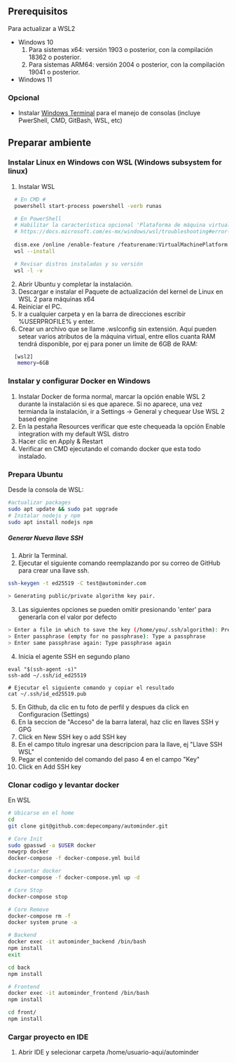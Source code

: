 ## Prerequisitos
Para actualizar a WSL2

- Windows 10
   1. Para sistemas x64: versión 1903 o posterior, con la compilación 18362 o posterior.
   2. Para sistemas ARM64: versión 2004 o posterior, con la compilación 19041 o posterior.
- Windows 11

### Opcional
- Instalar [Windows Terminal](https://learn.microsoft.com/en-us/windows/terminal/install) para el manejo de consolas (incluye PwerShell, CMD, GitBash, WSL, etc)

## Preparar ambiente
### Instalar Linux en Windows con WSL (Windows subsystem for linux)

1. Instalar WSL
``` bash
  # En CMD #
  powershell start-process powershell -verb runas

  # En PowerShell
  # Habilitar la característica opcional 'Plataforma de máquina virtual', en caso de error:
  # https://docs.microsoft.com/es-mx/windows/wsl/troubleshooting#error-0x80370102-the-virtual-machine-could-not-be-started-because-a-required-feature-is-not-installed
    
  dism.exe /online /enable-feature /featurename:VirtualMachinePlatform /all /norestart
  wsl --install

  # Revisar distros instaladas y su versión
  wsl -l -v
```
2. Abrir Ubuntu y completar la instalación.
3. Descargar e instalar el Paquete de actualización del kernel de Linux en WSL 2 para máquinas x64
4. Reiniciar el PC.
5. Ir a cualquier carpeta y en la barra de direcciones escribir %USERPROFILE% y enter.
6. Crear un archivo que se llame .wslconfig sin extensión. Aquí pueden setear varios atributos de la máquina virtual, entre ellos cuanta RAM tendrá disponible, por ej para poner un límite de 6GB de RAM:
 
 ``` bash
   [wsl2]
    memory=6GB   
 ```

### Instalar y configurar Docker en Windows
1. Instalar Docker de forma normal, marcar la opción enable WSL 2 durante la instalación si es que aparece. Si no aparece, una vez termianda la instalación, ir a Settings -> General y chequear Use WSL 2 based engine
2. En la pestaña Resources verificar que este chequeada la opción Enable integration with my default WSL distro
3. Hacer clic en Apply & Restart
4. Verificar en CMD ejecutando el comando docker que esta todo instalado.

### Prepara Ubuntu
Desde la consola de WSL:
``` bash
#actualizar packages
sudo apt update && sudo pat upgrade
# Instalar nodejs y npm
sudo apt install nodejs npm
```
##### Generar Nueva llave SSH
1. Abrir la Terminal.
2. Ejecutar el siguiente comando reemplazando por su correo de GitHub para crear una llave ssh.

``` bash
ssh-keygen -t ed25519 -C test@autominder.com

> Generating public/private algorithm key pair.
```
3. Las siguientes opciones se pueden omitir presionando 'enter' para generarla con el valor por defecto

``` bash
> Enter a file in which to save the key (/home/you/.ssh/algorithm): Press enter
> Enter passphrase (empty for no passphrase): Type a passphrase
> Enter same passphrase again: Type passphrase again
```

4. Inicia el agente SSH en segundo plano
``` 
eval "$(ssh-agent -s)"
ssh-add ~/.ssh/id_ed25519

# Ejecutar el siguiente comando y copiar el resultado
cat ~/.ssh/id_ed25519.pub
```
5. En Github, da clic en tu foto de perfil y despues da click en Configuracion (Settings)
6. En la seccion de "Acceso" de la barra lateral, haz clic en llaves SSH y GPG
7. Click en New SSH key o add SSH key
8. En el campo titulo ingresar una descripcion para la llave, ej "Llave SSH WSL"
9. Pegar el contenido del comando del paso 4 en el campo "Key"
10. Click en Add SSH key

### Clonar codigo y levantar docker
En WSL
``` bash
# Ubicarse en el home
cd
git clone git@github.com:depecompany/autominder.git

# Core Init
sudo gpasswd -a $USER docker
newgrp docker
docker-compose -f docker-compose.yml build

# Levantar docker
docker-compose -f docker-compose.yml up -d

# Core Stop
docker-compose stop

# Core Remove
docker-compose rm -f
docker system prune -a

# Backend
docker exec -it autominder_backend /bin/bash
npm install
exit

cd back
npm install

# Frontend
docker exec -it autominder_frontend /bin/bash
npm install

cd front/
npm install
```

### Cargar proyecto en IDE
1. Abrir IDE y selecionar carpeta /home/usuario-aqui/autominder
